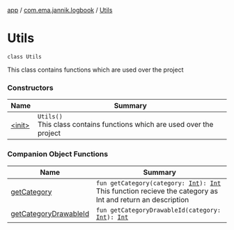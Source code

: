 [app](../../index.md) / [com.ema.jannik.logbook](../index.md) / [Utils](./index.md)

# Utils

`class Utils`

This class contains functions which are used over the project

### Constructors

| Name | Summary |
|---|---|
| [&lt;init&gt;](-init-.md) | `Utils()`<br>This class contains functions which are used over the project |

### Companion Object Functions

| Name | Summary |
|---|---|
| [getCategory](get-category.md) | `fun getCategory(category: `[`Int`](https://kotlinlang.org/api/latest/jvm/stdlib/kotlin/-int/index.html)`): `[`Int`](https://kotlinlang.org/api/latest/jvm/stdlib/kotlin/-int/index.html)<br>This function recieve the category as Int and return an description |
| [getCategoryDrawableId](get-category-drawable-id.md) | `fun getCategoryDrawableId(category: `[`Int`](https://kotlinlang.org/api/latest/jvm/stdlib/kotlin/-int/index.html)`): `[`Int`](https://kotlinlang.org/api/latest/jvm/stdlib/kotlin/-int/index.html) |
